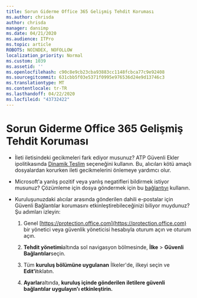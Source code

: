 ```yaml
---
title: Sorun Giderme Office 365 Gelişmiş Tehdit Koruması
ms.author: chrisda
author: chrisda
manager: dansimp
ms.date: 04/21/2020
ms.audience: ITPro
ms.topic: article
ROBOTS: NOINDEX, NOFOLLOW
localization_priority: Normal
ms.custom: 1039
ms.assetid: ''
ms.openlocfilehash: c90c8e9cb23cba93883cc1148fcbca77c9e92408
ms.sourcegitcommit: 631cbb5f03e5371f0995e976536d24e9d13746c3
ms.translationtype: MT
ms.contentlocale: tr-TR
ms.lasthandoff: 04/22/2020
ms.locfileid: "43732422"
---
```

# <a name="troubleshooting-office-365-advanced-threat-protection"></a>Sorun Giderme Office 365 Gelişmiş Tehdit Koruması

- İleti iletisindeki gecikmeleri fark ediyor musunuz? ATP Güvenli Ekler ipolitikasında [Dinamik Teslim](https://docs.microsoft.com/office365/securitycompliance/dynamic-delivery-and-previewing) seçeneğini kullanın. Bu, alıcıları kötü amaçlı dosyalardan korurken ileti gecikmelerini önlemeye yardımcı olur.

- Microsoft'a yanlış pozitif veya yanlış negatifleri bildirmek istiyor musunuz? Çözümleme için dosya göndermek için bu [bağlantıyı](https://www.microsoft.com/wdsi/filesubmission/) kullanın.

- Kuruluşunuzdaki alıcılar arasında gönderilen dahili e-postalar için Güvenli Bağlantılar korumasını etkinleştirebileceğinizi biliyor muydunuz? Şu adımları izleyin:

  1. Genel [https://protection.office.com](https://protection.office.com) bir yönetici veya güvenlik yöneticisi hesabıyla oturum açın ve oturum açın.

  2. **Tehdit yönetimi**altında sol navigasyon bölmesinde, **İlke** \> **Güvenli Bağlantılar**seçin.

  3. Tüm **kuruluş bölümüne uygulanan** İlkeler'de, ilkeyi seçin ve **Edit'i**tıklatın.

  4. **Ayarlar**altında, **kuruluş içinde gönderilen iletilere güvenli bağlantılar uygulayın'ı etkinleştirin.**
